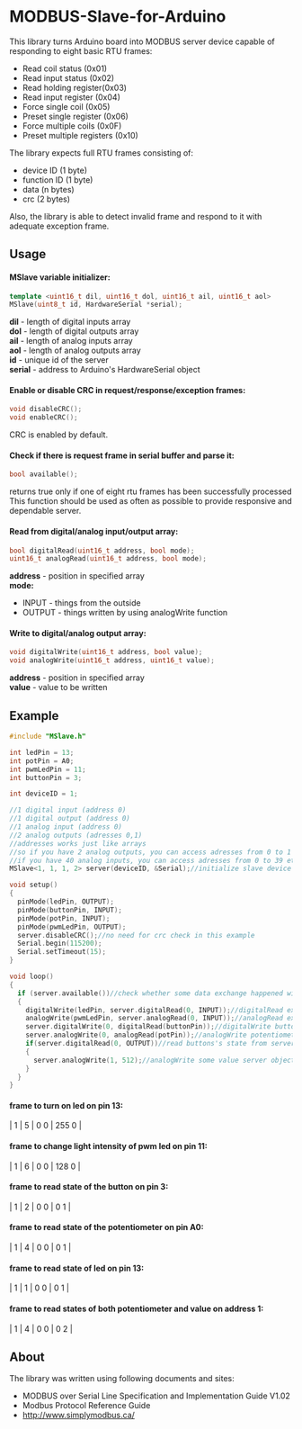 # MODBUS-Slave-for-Arduino

This library turns Arduino board into MODBUS server device capable of responding to eight basic RTU frames:
+ Read coil status (0x01)
+ Read input status (0x02)
+ Read holding register(0x03)
+ Read input register (0x04)
+ Force single coil (0x05)
+ Preset single register (0x06)
+ Force multiple coils (0x0F)
+ Preset multiple registers (0x10)

The library expects full RTU frames consisting of:
+ device ID (1 byte)
+ function ID (1 byte)
+ data (n bytes)
+ crc (2 bytes)

Also, the library is able to detect invalid frame and respond to it with adequate exception frame.

## Usage
#### MSlave variable initializer:
```cpp
template <uint16_t dil, uint16_t dol, uint16_t ail, uint16_t aol>
MSlave(uint8_t id, HardwareSerial *serial);
```
**dil** - length of digital inputs array<br />
**dol** - length of digital outputs array<br />
**ail** - length of analog inputs array<br />
**aol** - length of analog outputs array<br />
**id** - unique id of the server <br />
**serial** - address to Arduino's HardwareSerial object 
<br />

#### Enable or disable CRC in request/response/exception frames:
```cpp
void disableCRC();
void enableCRC();
```
CRC is enabled by default.
<br />

#### Check if there is request frame in serial buffer and parse it:
```cpp
bool available();
```
returns true only if one of eight rtu frames has been successfully processed <br />
This function should be used as often as possible to provide responsive and dependable server.
<br />

#### Read from digital/analog input/output array:
```cpp
bool digitalRead(uint16_t address, bool mode);
uint16_t analogRead(uint16_t address, bool mode); 
```
**address** - position in specified array <br />
**mode:** 
+ INPUT - things from the outside
+ OUTPUT - things written by using analogWrite function

#### Write to digital/analog output array:
```cpp
void digitalWrite(uint16_t address, bool value);
void analogWrite(uint16_t address, uint16_t value);
```
**address** - position in specified array <br />
**value** - value to be written
<br />

## Example
```cpp
#include "MSlave.h"

int ledPin = 13;
int potPin = A0;
int pwmLedPin = 11;
int buttonPin = 3;

int deviceID = 1;

//1 digital input (address 0)
//1 digital output (address 0)
//1 analog input (address 0)
//2 analog outputs (adresses 0,1)
//addresses works just like arrays
//so if you have 2 analog outputs, you can access adresses from 0 to 1
//if you have 40 analog inputs, you can access adresses from 0 to 39 etc
MSlave<1, 1, 1, 2> server(deviceID, &Serial);//initialize slave device

void setup()
{
  pinMode(ledPin, OUTPUT);
  pinMode(buttonPin, INPUT);
  pinMode(potPin, INPUT);
  pinMode(pwmLedPin, OUTPUT);
  server.disableCRC();//no need for crc check in this example
  Serial.begin(115200);
  Serial.setTimeout(15);
}

void loop()
{
  if (server.available())//check whether some data exchange happened with this device
  {
    digitalWrite(ledPin, server.digitalRead(0, INPUT));//digitalRead external boolean data received from client devices
    analogWrite(pwmLedPin, server.analogRead(0, INPUT));//analogRead external uint16_t data received from client devices
    server.digitalWrite(0, digitalRead(buttonPin));//digitalWrite button's state to server object so it will be available to be read from clients
    server.analogWrite(0, analogRead(potPin));//analogWrite potentiometer's state to server object so it will be available to be read from clients
    if(server.digitalRead(0, OUTPUT))//read buttons's state from server object
    {
      server.analogWrite(1, 512);//analogWrite some value server object so it will be available to be read from clients
    }
  }
}
```
#### frame to turn on led on pin 13:
| 1 | 5 | 0 0 | 255 0 | <br />
#### frame to change light intensity of pwm led on pin 11:
| 1 | 6 | 0 0 | 128 0 | <br />
#### frame to read state of the button on pin 3:
| 1 | 2 | 0 0 | 0 1 | <br />
#### frame to read state of the potentiometer on pin A0:
| 1 | 4 | 0 0 | 0 1 | <br />
#### frame to read state of led on pin 13:
| 1 | 1 | 0 0 | 0 1 | <br />
#### frame to read states of both potentiometer and value on address 1:
| 1 | 4 | 0 0 | 0 2 | <br />
## About
The library was written using following documents and sites:
+ MODBUS over Serial Line Specification and Implementation Guide V1.02
+ Modbus Protocol Reference Guide
+ http://www.simplymodbus.ca/
